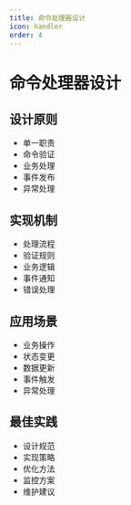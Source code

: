 ```yaml
---
title: 命令处理器设计
icon: handler
order: 4
---
```


# 命令处理器设计

## 设计原则
- 单一职责
- 命令验证
- 业务处理
- 事件发布
- 异常处理

## 实现机制
- 处理流程
- 验证规则
- 业务逻辑
- 事件通知
- 错误处理

## 应用场景
- 业务操作
- 状态变更
- 数据更新
- 事件触发
- 异常处理

## 最佳实践
- 设计规范
- 实现策略
- 优化方法
- 监控方案
- 维护建议
